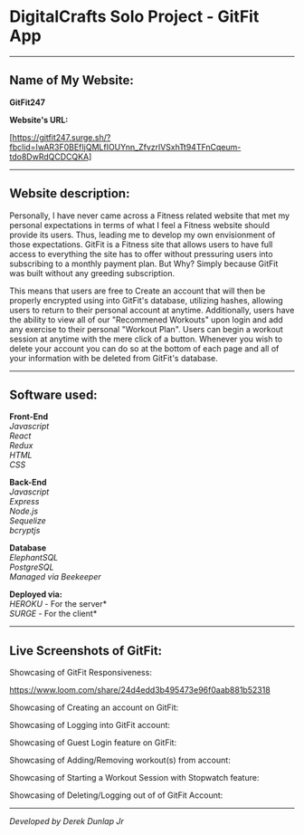 # DigitalCrafts Solo Project - GitFit App
__________________________________________________

## Name of My Website: ##

**GitFit247**

**Website's URL:**

[https://gitfit247.surge.sh/?fbclid=IwAR3F0BEfIjQMLfIOUYnn_ZfvzrlVSxhTt94TFnCqeum-tdo8DwRdQCDCQKA]
__________________________________________________

## Website description:
Personally, I have never came across a Fitness related website that met my personal expectations in terms of what I feel a Fitness website should provide its users. Thus, leading me to develop my own envisionment of those expectations. GitFit is a Fitness site that allows users to have full access to everything the site has to offer without pressuring users into subscribing to a monthly payment plan. But Why? Simply because GitFit was built without any greeding subscription.

This means that users are free to Create an account that will then be properly encrypted using into GitFit's database, utilizing hashes, allowing users to return to their personal account at anytime. Additionally, users have the ability to view all of our "Recommened Workouts" upon login and add any exercise to their personal "Workout Plan". Users can begin a workout session at anytime with the mere click of a button. Whenever you wish to delete your account you can do so at the bottom of each page and all of your information with be deleted from GitFit's database.
__________________________________________________

## Software used: ##
**Front-End**<br/>
*Javascript*<br/>
*React*<br/>
*Redux*<br/>
*HTML*<br/>
*CSS*

**Back-End**<br/>
*Javascript*<br/>
*Express*<br/>
*Node.js*<br/>
*Sequelize*<br/>
*bcryptjs*

**Database**<br/>
*ElephantSQL*<br/>
*PostgreSQL*<br/>
*Managed via Beekeeper*

**Deployed via:**<br/>
*HEROKU* - For the server*<br/>
*SURGE* - For the client*
__________________________________________________

## Live Screenshots of GitFit: ##

Showcasing of GitFit Responsiveness:

https://www.loom.com/share/24d4edd3b495473e96f0aab881b52318

Showcasing of Creating an account on GitFit:


Showcasing of Logging into GitFit account:


Showcasing of Guest Login feature on GitFit:


Showcasing of Adding/Removing workout(s) from account:


Showcasing of Starting a Workout Session with Stopwatch feature:


Showcasing of Deleting/Logging out of of GitFit Account:


__________________________________________________

*Developed by Derek Dunlap Jr*
